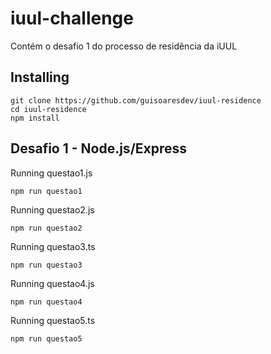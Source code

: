 # iuul-challenge

Contém o desafio 1 do processo de residência da iUUL

## Installing

```
git clone https://github.com/guisoaresdev/iuul-residence
cd iuul-residence
npm install
```

## Desafio 1 - Node.js/Express

Running questao1.js

```
npm run questao1
```

Running questao2.js

```
npm run questao2
```

Running questao3.ts

```
npm run questao3
```

Running questao4.js

```
npm run questao4
```

Running questao5.ts

```
npm run questao5
```
